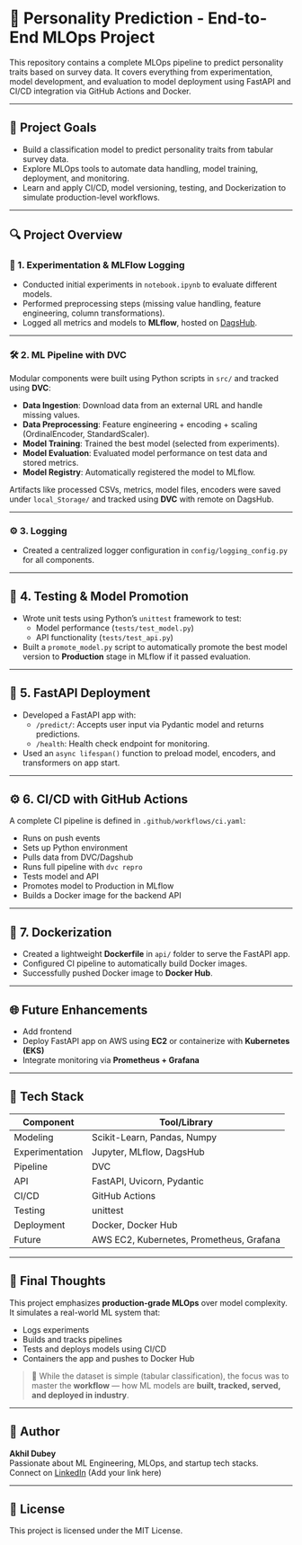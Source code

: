 # 🧠 Personality Prediction - End-to-End MLOps Project

This repository contains a complete MLOps pipeline to predict personality traits based on survey data. It covers everything from experimentation, model development, and evaluation to model deployment using FastAPI and CI/CD integration via GitHub Actions and Docker.

---

## 📌 Project Goals

- Build a classification model to predict personality traits from tabular survey data.
- Explore MLOps tools to automate data handling, model training, deployment, and monitoring.
- Learn and apply CI/CD, model versioning, testing, and Dockerization to simulate production-level workflows.

---

## 🔍 Project Overview

### 🔬 1. Experimentation & MLFlow Logging
- Conducted initial experiments in `notebook.ipynb` to evaluate different models.
- Performed preprocessing steps (missing value handling, feature engineering, column transformations).
- Logged all metrics and models to **MLflow**, hosted on [DagsHub](https://dagshub.com).

---

### 🛠️ 2. ML Pipeline with DVC
Modular components were built using Python scripts in `src/` and tracked using **DVC**:
- **Data Ingestion**: Download data from an external URL and handle missing values.
- **Data Preprocessing**: Feature engineering + encoding + scaling (OrdinalEncoder, StandardScaler).
- **Model Training**: Trained the best model (selected from experiments).
- **Model Evaluation**: Evaluated model performance on test data and stored metrics.
- **Model Registry**: Automatically registered the model to MLflow.

Artifacts like processed CSVs, metrics, model files, encoders were saved under `local_Storage/` and tracked using **DVC** with remote on DagsHub.

---

### ⚙️ 3. Logging
- Created a centralized logger configuration in `config/logging_config.py` for all components.

---

## 🧪 4. Testing & Model Promotion
- Wrote unit tests using Python’s `unittest` framework to test:
  - Model performance (`tests/test_model.py`)
  - API functionality (`tests/test_api.py`)
- Built a `promote_model.py` script to automatically promote the best model version to **Production** stage in MLflow if it passed evaluation.

---

## 🚀 5. FastAPI Deployment
- Developed a FastAPI app with:
  - `/predict/`: Accepts user input via Pydantic model and returns predictions.
  - `/health`: Health check endpoint for monitoring.
- Used an `async lifespan()` function to preload model, encoders, and transformers on app start.

---

## ⚙️ 6. CI/CD with GitHub Actions
A complete CI pipeline is defined in `.github/workflows/ci.yaml`:
- Runs on push events
- Sets up Python environment
- Pulls data from DVC/Dagshub
- Runs full pipeline with `dvc repro`
- Tests model and API
- Promotes model to Production in MLflow
- Builds a Docker image for the backend API

---

## 🐳 7. Dockerization
- Created a lightweight **Dockerfile** in `api/` folder to serve the FastAPI app.
- Configured CI pipeline to automatically build Docker images.
- Successfully pushed Docker image to **Docker Hub**.

---

## 🌐 Future Enhancements

- Add frontend
- Deploy FastAPI app on AWS using **EC2** or containerize with **Kubernetes (EKS)**
- Integrate monitoring via **Prometheus + Grafana**

---

## 🧠 Tech Stack

| Component       | Tool/Library                     |
|----------------|----------------------------------|
| Modeling        | Scikit-Learn, Pandas, Numpy     |
| Experimentation | Jupyter, MLflow, DagsHub        |
| Pipeline        | DVC                             |
| API             | FastAPI, Uvicorn, Pydantic      |
| CI/CD           | GitHub Actions                  |
| Testing         | unittest                        |
| Deployment      | Docker, Docker Hub              |
| Future          | AWS EC2, Kubernetes, Prometheus, Grafana |

---

## 🏁 Final Thoughts

This project emphasizes **production-grade MLOps** over model complexity. It simulates a real-world ML system that:
- Logs experiments
- Builds and tracks pipelines
- Tests and deploys models using CI/CD
- Containers the app and pushes to Docker Hub

> 📌 While the dataset is simple (tabular classification), the focus was to master the **workflow** — how ML models are **built, tracked, served, and deployed in industry**.

---

## 📣 Author

**Akhil Dubey**  
Passionate about ML Engineering, MLOps, and startup tech stacks.  
Connect on [LinkedIn](https://www.linkedin.com/in/akhil-dubey2812/) (Add your link here)

---

## 📎 License

This project is licensed under the MIT License.